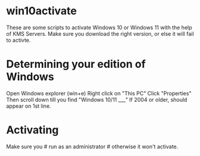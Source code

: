 # win10activate
These are some scripts to activate Windows 10 or Windows 11 with the help of KMS Servers.
Make sure you download the right version, or else it will fail to activte.
# Determining your edition of Windows
Open Windows explorer (win+e)
Right click on "This PC"
Click "Properties"
Then scroll down till you find "Windows 10/11 ___"
If 2004 or older, should appear on 1st line.
# Activating
Make sure you # run as an administrator # otherwise it won't activate.
